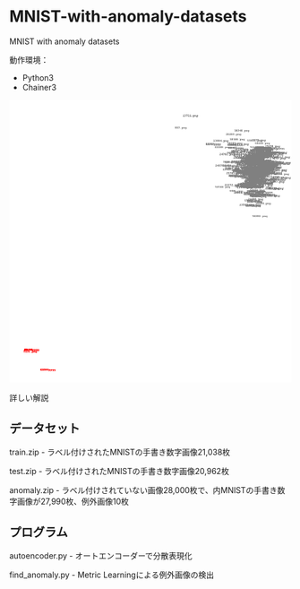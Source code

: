 # MNIST-with-anomaly-datasets
MNIST with anomaly datasets

動作環境：

* Python3
* Chainer3

![result](clusters.png)

詳しい解説

## データセット

train.zip - ラベル付けされたMNISTの手書き数字画像21,038枚

test.zip - ラベル付けされたMNISTの手書き数字画像20,962枚

anomaly.zip - ラベル付けされていない画像28,000枚で、内MNISTの手書き数字画像が27,990枚、例外画像10枚

## プログラム

autoencoder.py - オートエンコーダーで分散表現化

find_anomaly.py - Metric Learningによる例外画像の検出

